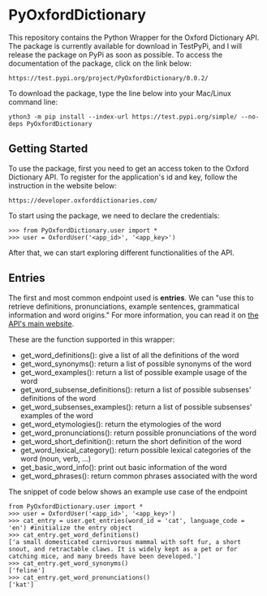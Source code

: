 # PyOxfordDictionary

This repository contains the Python Wrapper for the Oxford Dictionary API. The package is currently available for download in TestPyPi, and I will release the package on PyPi as soon as possible. To access the documentation of the package, click on the link below:

```
https://test.pypi.org/project/PyOxfordDictionary/0.0.2/
```

To download the package, type the line below into your Mac/Linux command line:

```
ython3 -m pip install --index-url https://test.pypi.org/simple/ --no-deps PyOxfordDictionary
```

## Getting Started
To use the package, first you need to get an access token to the Oxford Dictionary API. To register for the application's id and key, follow the instruction in the website below:

```
https://developer.oxforddictionaries.com/
```

To start using the package, we need to declare the credentials:
```
>>> from PyOxfordDictionary.user import *
>>> user = OxfordUser('<app_id>', '<app_key>')
```

After that, we can start exploring different functionalities of the API.

## Entries
The first and most common endpoint used is **entries**. We can "use this to retrieve definitions, pronunciations, example sentences, grammatical information and word origins." For more information, you can read it on [the API's main website](https://developer.oxforddictionaries.com/documentation#!/Entries/get_entries_source_lang_word_id).

These are the function supported in this wrapper:
- get_word_definitions(): give a list of all the definitions of the word
- get_word_synonyms(): return a list of possible synonyms of the word
- get_word_examples(): return a list of possible example usage of the word
- get_word_subsense_definitions(): return a list of possible subsenses' definitions of the word
- get_word_subsenses_examples(): return a list of possible subsenses' examples of the word
- get_word_etymologies(): return the etymologies of the word
- get_word_pronunciations(): return possible pronunciations of the word
- get_word_short_definition(): return the short definition of the word
- get_word_lexical_category(): return possible lexical categories of the word (noun, verb, ...)
- get_basic_word_info(): print out basic information of the word
- get_word_phrases(): return common phrases associated with the word

The snippet of code below shows an example use case of the endpoint

```
from PyOxfordDictionary.user import *
>>> user = OxfordUser('<app_id>', '<app_key>')
>>> cat_entry = user.get_entries(word_id = 'cat', language_code = 'en') #initialize the entry object
>>> cat_entry.get_word_definitions()
['a small domesticated carnivorous mammal with soft fur, a short snout, and retractable claws. It is widely kept as a pet or for catching mice, and many breeds have been developed.']
>>> cat_entry.get_word_synonyms()
['feline']
>>> cat_entry.get_word_pronunciations()
['kat']
```





